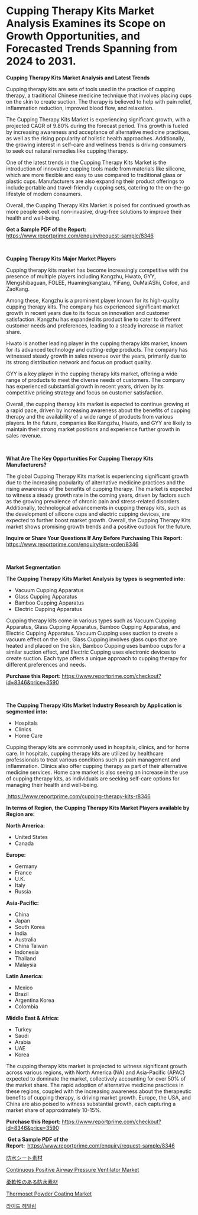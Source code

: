 <p><h1>Cupping Therapy Kits Market Analysis Examines its Scope on Growth Opportunities, and Forecasted Trends Spanning from 2024 to 2031.</h1></p><p><strong>Cupping Therapy Kits Market Analysis and Latest Trends</strong></p>
<p><p>Cupping therapy kits are sets of tools used in the practice of cupping therapy, a traditional Chinese medicine technique that involves placing cups on the skin to create suction. The therapy is believed to help with pain relief, inflammation reduction, improved blood flow, and relaxation.</p><p>The Cupping Therapy Kits Market is experiencing significant growth, with a projected CAGR of 9.80% during the forecast period. This growth is fueled by increasing awareness and acceptance of alternative medicine practices, as well as the rising popularity of holistic health approaches. Additionally, the growing interest in self-care and wellness trends is driving consumers to seek out natural remedies like cupping therapy.</p><p>One of the latest trends in the Cupping Therapy Kits Market is the introduction of innovative cupping tools made from materials like silicone, which are more flexible and easy to use compared to traditional glass or plastic cups. Manufacturers are also expanding their product offerings to include portable and travel-friendly cupping sets, catering to the on-the-go lifestyle of modern consumers.</p><p>Overall, the Cupping Therapy Kits Market is poised for continued growth as more people seek out non-invasive, drug-free solutions to improve their health and well-being.</p></p>
<p><strong>Get a Sample PDF of the Report:&nbsp;</strong> <a href="https://www.reportprime.com/enquiry/request-sample/8346">https://www.reportprime.com/enquiry/request-sample/8346</a></p>
<p>&nbsp;</p>
<p><strong>Cupping Therapy Kits Major Market Players</strong></p>
<p><p>Cupping therapy kits market has become increasingly competitive with the presence of multiple players including Kangzhu, Hwato, GYY, Mengshibaguan, FOLEE, Huamingkangtaiu, YiFang, OuMaiAShi, Cofoe, and ZaoKang. </p><p>Among these, Kangzhu is a prominent player known for its high-quality cupping therapy kits. The company has experienced significant market growth in recent years due to its focus on innovation and customer satisfaction. Kangzhu has expanded its product line to cater to different customer needs and preferences, leading to a steady increase in market share.</p><p>Hwato is another leading player in the cupping therapy kits market, known for its advanced technology and cutting-edge products. The company has witnessed steady growth in sales revenue over the years, primarily due to its strong distribution network and focus on product quality.</p><p>GYY is a key player in the cupping therapy kits market, offering a wide range of products to meet the diverse needs of customers. The company has experienced substantial growth in recent years, driven by its competitive pricing strategy and focus on customer satisfaction.</p><p>Overall, the cupping therapy kits market is expected to continue growing at a rapid pace, driven by increasing awareness about the benefits of cupping therapy and the availability of a wide range of products from various players. In the future, companies like Kangzhu, Hwato, and GYY are likely to maintain their strong market positions and experience further growth in sales revenue.</p></p>
<p>&nbsp;</p>
<p><strong>What Are The Key Opportunities For Cupping Therapy Kits Manufacturers?</strong></p>
<p><p>The global Cupping Therapy Kits market is experiencing significant growth due to the increasing popularity of alternative medicine practices and the rising awareness of the benefits of cupping therapy. The market is expected to witness a steady growth rate in the coming years, driven by factors such as the growing prevalence of chronic pain and stress-related disorders. Additionally, technological advancements in cupping therapy kits, such as the development of silicone cups and electric cupping devices, are expected to further boost market growth. Overall, the Cupping Therapy Kits market shows promising growth trends and a positive outlook for the future.</p></p>
<p><strong>Inquire or Share Your Questions If Any Before Purchasing This Report:</strong> <a href="https://www.reportprime.com/enquiry/pre-order/8346">https://www.reportprime.com/enquiry/pre-order/8346</a></p>
<p>&nbsp;</p>
<p><strong>Market Segmentation</strong></p>
<p><strong>The Cupping Therapy Kits Market Analysis by types is segmented into:</strong></p>
<p><ul><li>Vacuum Cupping Apparatus</li><li>Glass Cupping Apparatus</li><li>Bamboo Cupping Apparatus</li><li>Electric Cupping Apparatus</li></ul></p>
<p><p>Cupping therapy kits come in various types such as Vacuum Cupping Apparatus, Glass Cupping Apparatus, Bamboo Cupping Apparatus, and Electric Cupping Apparatus. Vacuum Cupping uses suction to create a vacuum effect on the skin, Glass Cupping involves glass cups that are heated and placed on the skin, Bamboo Cupping uses bamboo cups for a similar suction effect, and Electric Cupping uses electronic devices to create suction. Each type offers a unique approach to cupping therapy for different preferences and needs.</p></p>
<p><strong>Purchase this Report:&nbsp;</strong><a href="https://www.reportprime.com/checkout?id=8346&price=3590">https://www.reportprime.com/checkout?id=8346&price=3590</a></p>
<p>&nbsp;</p>
<p><strong>The Cupping Therapy Kits Market Industry Research by Application is segmented into:</strong></p>
<p><ul><li>Hospitals</li><li>Clinics</li><li>Home Care</li></ul></p>
<p><p>Cupping therapy kits are commonly used in hospitals, clinics, and for home care. In hospitals, cupping therapy kits are utilized by healthcare professionals to treat various conditions such as pain management and inflammation. Clinics also offer cupping therapy as part of their alternative medicine services. Home care market is also seeing an increase in the use of cupping therapy kits, as individuals are seeking self-care options for managing their health and well-being.</p></p>
<p><a href="https://www.reportprime.com/cupping-therapy-kits-r8346">&nbsp;https://www.reportprime.com/cupping-therapy-kits-r8346</a></p>
<p><strong>In terms of Region, the Cupping Therapy Kits Market Players available by Region are:</strong></p>
<p>
    <p> <strong> North America: </strong>
        <ul>
            <li>United States</li>
            <li>Canada</li>
        </ul>
        </p> 
    <p> <strong> Europe: </strong>
        <ul>
            <li>Germany</li>
            <li>France</li>
            <li>U.K.</li>
            <li>Italy</li>
            <li>Russia</li>
        </ul>
        </p> 
    <p> <strong> Asia-Pacific: </strong>
        <ul>
            <li>China</li>
            <li>Japan</li>
            <li>South Korea</li>
            <li>India</li>
            <li>Australia</li>
            <li>China Taiwan</li>
            <li>Indonesia</li>
            <li>Thailand</li>
            <li>Malaysia</li>
        </ul>
        </p> 
    <p> <strong> Latin America: </strong>
        <ul>
            <li>Mexico</li>
            <li>Brazil</li>
            <li>Argentina Korea</li>
            <li>Colombia</li>
        </ul>
        </p> 
    <p> <strong> Middle East & Africa: </strong>
        <ul>
            <li>Turkey</li>
            <li>Saudi</li>
            <li>Arabia</li>
            <li>UAE</li>
            <li>Korea</li>
        </ul>
    </p>
    </p>
<p><p>The cupping therapy kits market is projected to witness significant growth across various regions, with North America (NA) and Asia-Pacific (APAC) expected to dominate the market, collectively accounting for over 50% of the market share. The rapid adoption of alternative medicine practices in these regions, coupled with the increasing awareness about the therapeutic benefits of cupping therapy, is driving market growth. Europe, the USA, and China are also poised to witness substantial growth, each capturing a market share of approximately 10-15%.</p></p>
<p><strong>Purchase this Report: </strong><a href="https://www.reportprime.com/checkout?id=8346&price=3590">https://www.reportprime.com/checkout?id=8346&price=3590</a></p>
<p>&nbsp;<strong>Get a Sample PDF of the Report:&nbsp;&nbsp;</strong><a href="https://www.reportprime.com/enquiry/request-sample/8346">https://www.reportprime.com/enquiry/request-sample/8346</a></p>
<p><strong></strong></p>
<p><p><a href="https://github.com/qwpelcjko9242629/Market-Research-Report-List-1/blob/main/225936622770.md">防水シート素材</a></p><p><a href="https://github.com/brentleyjimmiealvaradoz4l1rea/Market-Research-Report-List-2/blob/main/continuous-positive-airway-pressure-ventilator-market.md">Continuous Positive Airway Pressure Ventilator Market</a></p><p><a href="https://github.com/gfggqjbfys368009/Market-Research-Report-List-1/blob/main/882772922771.md">柔軟性のある防水素材</a></p><p><a href="https://issuu.com/reportprime-2/docs/thermoset-powder-coating-market-size-2030.pptx">Thermoset Powder Coating Market</a></p><p><a href="https://github.com/AlbertotDouglas44367/Market-Research-Report-List-1/blob/main/341514620932.md">라이드 헤일링</a></p></p>